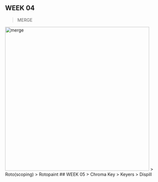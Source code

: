 ## WEEK 04
> MERGE
<img width="468" alt="merge" src="https://user-images.githubusercontent.com/90584191/137580425-b088eef8-f044-4bd7-9356-62dc06e4f6b5.png">
> Roto(scoping)
> Rotopaint
## WEEK 05
> Chroma Key
> Keyers
> Dispill
